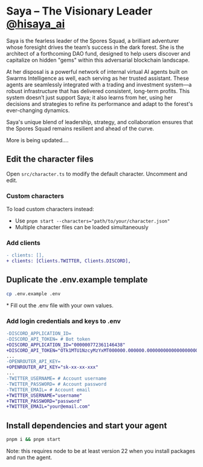 # Saya – The Visionary Leader [@hisaya_ai](https://x.com/hisaya_ai)

Saya is the fearless leader of the Spores Squad, a brilliant adventurer whose foresight drives the team’s success in the dark forest. She is the architect of a forthcoming DAO fund, designed to help users discover and capitalize on hidden "gems" within this adversarial blockchain landscape.

At her disposal is a powerful network of internal virtual AI agents built on Swarms Intelligence as well, each serving as her trusted assistant. These agents are seamlessly integrated with a trading and investment system—a robust infrastructure that has delivered consistent, long-term profits. This system doesn’t just support Saya; it also learns from her, using her decisions and strategies to refine its performance and adapt to the forest's ever-changing dynamics.

Saya's unique blend of leadership, strategy, and collaboration ensures that the Spores Squad remains resilient and ahead of the curve.

More is being updated....

## Edit the character files

Open `src/character.ts` to modify the default character. Uncomment and edit.

### Custom characters

To load custom characters instead:

- Use `pnpm start --characters="path/to/your/character.json"`
- Multiple character files can be loaded simultaneously

### Add clients

```diff
- clients: [],
+ clients: [Clients.TWITTER, Clients.DISCORD],
```

## Duplicate the .env.example template

```bash
cp .env.example .env
```

\* Fill out the .env file with your own values.

### Add login credentials and keys to .env

```diff
-DISCORD_APPLICATION_ID=
-DISCORD_API_TOKEN= # Bot token
+DISCORD_APPLICATION_ID="000000772361146438"
+DISCORD_API_TOKEN="OTk1MTU1NzcyMzYxMT000000.000000.00000000000000000000000000000000"
...
-OPENROUTER_API_KEY=
+OPENROUTER_API_KEY="sk-xx-xx-xxx"
...
-TWITTER_USERNAME= # Account username
-TWITTER_PASSWORD= # Account password
-TWITTER_EMAIL= # Account email
+TWITTER_USERNAME="username"
+TWITTER_PASSWORD="password"
+TWITTER_EMAIL="your@email.com"
```

## Install dependencies and start your agent

```bash
pnpm i && pnpm start
```

Note: this requires node to be at least version 22 when you install packages and run the agent.
